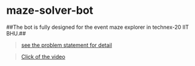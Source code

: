 # maze-solver-bot

##The bot is fully designed for the event maze explorer in technex-20 IIT BHU.##

> [see the problem statement for detail](https://github.com/pravesh-pandey/Maze_Explorer/blob/main/problem%20stetment%20of%20maze%20explorer%20(IIT%20Bhu).pdf)

> [Click of the video](https://youtu.be/cMjCiNqAYVQ)
